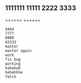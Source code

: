 1111111
11111
2222
3333
-------
======
++++++
~~~~
4444
7777
8888
A3333
master
master again
work
fix bug
working
hahahah
hehehhhe
fetch
